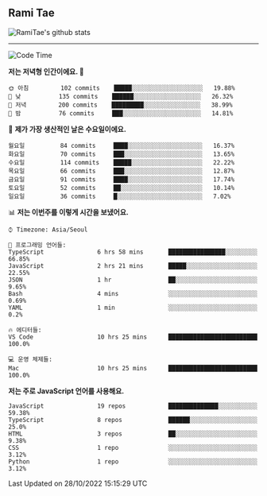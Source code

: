 ## Rami Tae

![RamiTae's github stats](https://github-readme-stats.vercel.app/api?username=RamiTae&show_icons=true&theme=tokyonight)

---
<!--START_SECTION:waka-->
![Code Time](http://img.shields.io/badge/Code%20Time-471%20hrs%2059%20mins-blue)

**저는 저녁형 인간이에요. 🦉** 

```text
🌞 아침         102 commits    █████░░░░░░░░░░░░░░░░░░░░   19.88% 
🌆 낮　         135 commits    ██████░░░░░░░░░░░░░░░░░░░   26.32% 
🌃 저녁         200 commits    █████████░░░░░░░░░░░░░░░░   38.99% 
🌙 밤　         76 commits     ███░░░░░░░░░░░░░░░░░░░░░░   14.81%

```
📅 **제가 가장 생산적인 날은 수요일이에요.** 

```text
월요일          84 commits     ████░░░░░░░░░░░░░░░░░░░░░   16.37% 
화요일          70 commits     ███░░░░░░░░░░░░░░░░░░░░░░   13.65% 
수요일          114 commits    █████░░░░░░░░░░░░░░░░░░░░   22.22% 
목요일          66 commits     ███░░░░░░░░░░░░░░░░░░░░░░   12.87% 
금요일          91 commits     ████░░░░░░░░░░░░░░░░░░░░░   17.74% 
토요일          52 commits     ██░░░░░░░░░░░░░░░░░░░░░░░   10.14% 
일요일          36 commits     █░░░░░░░░░░░░░░░░░░░░░░░░   7.02%

```


📊 **저는 이번주를 이렇게 시간을 보냈어요.** 

```text
⌚︎ Timezone: Asia/Seoul

💬 프로그래밍 언어들: 
TypeScript               6 hrs 58 mins       ████████████████░░░░░░░░░   66.85% 
JavaScript               2 hrs 21 mins       █████░░░░░░░░░░░░░░░░░░░░   22.55% 
JSON                     1 hr                ██░░░░░░░░░░░░░░░░░░░░░░░   9.65% 
Bash                     4 mins              ░░░░░░░░░░░░░░░░░░░░░░░░░   0.69% 
YAML                     1 min               ░░░░░░░░░░░░░░░░░░░░░░░░░   0.2%

🔥 에디터들: 
VS Code                  10 hrs 25 mins      █████████████████████████   100.0%

💻 운영 체제들: 
Mac                      10 hrs 25 mins      █████████████████████████   100.0%

```

**저는 주로 JavaScript 언어를 사용해요.** 

```text
JavaScript               19 repos            ██████████████░░░░░░░░░░░   59.38% 
TypeScript               8 repos             ██████░░░░░░░░░░░░░░░░░░░   25.0% 
HTML                     3 repos             ██░░░░░░░░░░░░░░░░░░░░░░░   9.38% 
CSS                      1 repo              ░░░░░░░░░░░░░░░░░░░░░░░░░   3.12% 
Python                   1 repo              ░░░░░░░░░░░░░░░░░░░░░░░░░   3.12%

```



 Last Updated on 28/10/2022 15:15:29 UTC
<!--END_SECTION:waka-->

